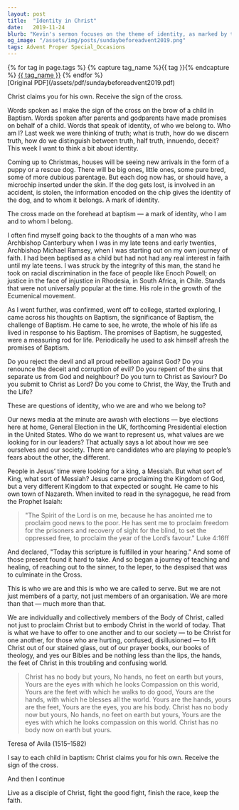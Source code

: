 ```yaml
---
layout: post
title:  "Identity in Christ"
date:   2019-11-24
blurb: "Kevin's sermon focuses on the theme of identity, as marked by the sign of the cross in baptism, and how it shapes our lives and responsibilities. He draws parallels between the identity given to us through Christ and the identity markers in our world, such as a dog's microchip. Kevin emphasizes the importance of embodying Christ in the world, serving others, and being Christ's hands, feet, and eyes on Earth, as inspired by Teresa of Avila."
og_image: "/assets/img/posts/sundaybeforeadvent2019.png"
tags: Advent Proper Special_Occasions
---    
```

<div class="tag-pills">
  {% for tag in page.tags %}
    {% capture tag_name %}{{ tag }}{% endcapture %}
    <a href="{{ site.baseurl }}/tag/{{ tag_name }}" class="tag-pill">{{ tag_name }}</a>
  {% endfor %}
</div>
[Original PDF](/assets/pdf/sundaybeforeadvent2019.pdf)

Christ claims you for his own.
Receive the sign of the cross.

Words spoken as I make the sign of the cross on the brow of a child in Baptism. Words spoken after parents and godparents have made promises on behalf of a child. Words that speak of identity, of who we belong to. Who am I? Last week we were thinking of truth; what is truth, how do we discern truth, how do we distinguish between truth, half truth, innuendo, deceit? This week I want to think a bit about identity.

Coming up to Christmas, houses will be seeing new arrivals in the form of a puppy or a rescue dog. There will be big ones, little ones, some pure bred, some of more dubious parentage. But each dog now has, or should have, a microchip inserted under the skin. If the dog gets lost, is involved in an accident, is stolen, the information encoded on the chip gives the identity of the dog, and to whom it belongs. A mark of identity.

The cross made on the forehead at baptism — a mark of identity, who I am and to whom I belong.

I often find myself going back to the thoughts of a man who was Archbishop Canterbury when I was in my late teens and early twenties, Archbishop Michael Ramsey, when I was starting out on my own journey of faith. I had been baptised as a child but had not had any real interest in faith until my late teens. I was struck by the integrity of this man, the stand he took on racial discrimination in the face of people like Enoch Powell; on justice in the face of injustice in Rhodesia, in South Africa, in Chile. Stands that were not universally popular at the time. His role in the growth of the Ecumenical movement.

As I went further, was confirmed, went off to college, started exploring, I came across his thoughts on Baptism, the significance of Baptism, the challenge of Baptism. He came to see, he wrote, the whole of his life as lived in response to his Baptism. The promises of Baptism, he suggested, were a measuring rod for life. Periodically he used to ask himself afresh the promises of Baptism.

Do you reject the devil and all proud rebellion against God?
Do you renounce the deceit and corruption of evil?
Do you repent of the sins that separate us from God and neighbour?
Do you turn to Christ as Saviour?
Do you submit to Christ as Lord?
Do you come to Christ, the Way, the Truth and the Life?

These are questions of identity, who we are and who we belong to?

Our news media at the minute are awash with elections — bye elections here at home, General Election in the UK, forthcoming Presidential election in the United States. Who do we want to represent us, what values are we looking for in our leaders? That actually says a lot about how we see ourselves and our society. There are candidates who are playing to people’s fears about the other, the different.

People in Jesus’ time were looking for a king, a Messiah. But what sort of King, what sort of Messiah? Jesus came proclaiming the Kingdom of God, but a very different Kingdom to that expected or sought. He came to his own town of Nazareth. When invited to read in the synagogue, he read from the Prophet Isaiah:

> "The Spirit of the Lord is on me, because he has anointed me to proclaim good news to the poor. He has sent me to proclaim freedom for the prisoners and recovery of sight for the blind, to set the oppressed free, to proclaim the year of the Lord’s favour." Luke 4:16ff

And declared, "Today this scripture is fulfilled in your hearing." And some of those present found it hard to take. And so began a journey of teaching and healing, of reaching out to the sinner, to the leper, to the despised that was to culminate in the Cross.

This is who we are and this is who we are called to serve. But we are not just members of a party, not just members of an organisation. We are more than that — much more than that.

We are individually and collectively members of the Body of Christ, called not just to proclaim Christ but to embody Christ in the world of today. That is what we have to offer to one another and to our society — to be Christ for one another, for those who are hurting, confused, disillusioned — to lift Christ out of our stained glass, out of our prayer books, our books of theology, and yes our Bibles and be nothing less than the lips, the hands, the feet of Christ in this troubling and confusing world.

> Christ has no body but yours,
> No hands, no feet on earth but yours,
> Yours are the eyes with which he looks
> Compassion on this world,
> Yours are the feet with which he walks to do good,
> Yours are the hands, with which he blesses all the world.
> Yours are the hands, yours are the feet,
> Yours are the eyes, you are his body.
> Christ has no body now but yours,
> No hands, no feet on earth but yours,
> Yours are the eyes with which he looks
> compassion on this world.
> Christ has no body now on earth but yours.

Teresa of Avila (1515–1582)

I say to each child in baptism:
Christ claims you for his own.
Receive the sign of the cross.

And then I continue

Live as a disciple of Christ,
fight the good fight,
finish the race, keep the faith.
